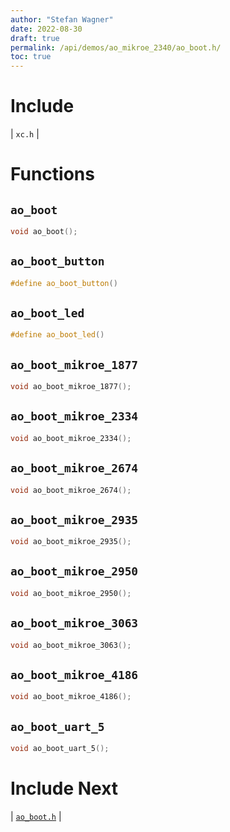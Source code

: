 ```yaml
---
author: "Stefan Wagner"
date: 2022-08-30
draft: true
permalink: /api/demos/ao_mikroe_2340/ao_boot.h/
toc: true
---
```


# Include

| `xc.h` |

# Functions

## `ao_boot`

```c
void ao_boot();
```

## `ao_boot_button`

```c
#define ao_boot_button()
```

## `ao_boot_led`

```c
#define ao_boot_led()
```

## `ao_boot_mikroe_1877`

```c
void ao_boot_mikroe_1877();
```

## `ao_boot_mikroe_2334`

```c
void ao_boot_mikroe_2334();
```

## `ao_boot_mikroe_2674`

```c
void ao_boot_mikroe_2674();
```

## `ao_boot_mikroe_2935`

```c
void ao_boot_mikroe_2935();
```

## `ao_boot_mikroe_2950`

```c
void ao_boot_mikroe_2950();
```

## `ao_boot_mikroe_3063`

```c
void ao_boot_mikroe_3063();
```

## `ao_boot_mikroe_4186`

```c
void ao_boot_mikroe_4186();
```

## `ao_boot_uart_5`

```c
void ao_boot_uart_5();
```

# Include Next

| [`ao_boot.h`](../../src/ao_sys_xc32_pic32mz_ef/ao_boot.h.md) |
